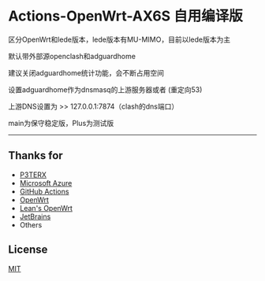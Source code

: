 # Actions-OpenWrt-AX6S 自用编译版

区分OpenWrt和lede版本，lede版本有MU-MIMO，目前以lede版本为主

默认带外部源openclash和adguardhome

建议关闭adguardhome统计功能，会不断占用空间

设置adguardhome作为dnsmasq的上游服务器或者 (重定向53)

上游DNS设置为 >> 127.0.0.1:7874（clash的dns端口）

main为保守稳定版，Plus为测试版

---

## Thanks for 

- [P3TERX](https://p3terx.com)
- [Microsoft Azure](https://azure.microsoft.com)
- [GitHub Actions](https://github.com/features/actions)
- [OpenWrt](https://github.com/openwrt/openwrt)
- [Lean's OpenWrt](https://github.com/coolsnowwolf/lede)
- [JetBrains](https://www.jetbrains.com/)
- Others
## License

[MIT](https://github.com/AoThen/Actions-OpenWrt-AX6S/blob/main/LICENSE) 
